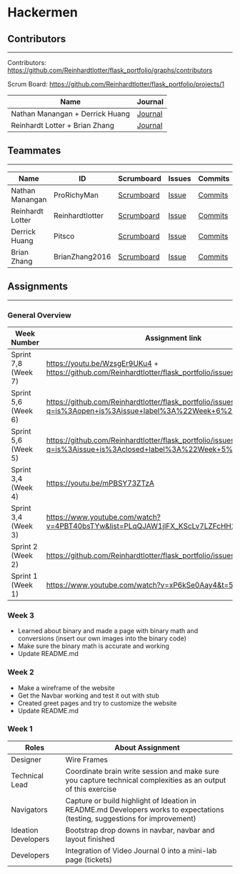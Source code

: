 # Hackermen
## Contributors
---------------------------------------

Contributors: https://github.com/Reinhardtlotter/flask_portfolio/graphs/contributors

Scrum Board: https://github.com/Reinhardtlotter/flask_portfolio/projects/1

| Name             | Journal                                                                                                      |
| ---------------- | ------------------------------------------------------------------------------------------------------------ |
| Nathan Manangan + Derrick Huang | [Journal](https://docs.google.com/document/d/1iEzHgbfWVNqOpFYsCOu6BfKV71yTtvkz7QME-QIYMnQ/edit) |
| Reinhardt Lotter + Brian Zhang | [Journal](https://docs.google.com/document/d/1nQK3_Lvh3XT3Vwb-PrkNCrcTUAUlYSsifrXgkbSCXvw/edit) |

## Teammates
---------------------------------------
| Name             | ID              | Scrumboard                                                                   | Issues |Commits  | Profile          |
| ---------------- | --------------- | ---------------------------------------------------------------------------- | ------ |----------- | ---------------- |
| Nathan Manangan  | ProRichyMan     | [Scrumboard](https://github.com/Reinhardtlotter/flask_portfolio/projects/1?card_filter_query=assignee%3Aprorichyman) | [Issue](https://github.com/Reinhardtlotter/flask_portfolio/issues?q=assignee%3AProRichyMan+is%3Aopen) | [Commits](https://github.com/Reinhardtlotter/flask_portfolio/commits?author=ProRichyMan)         | [@ProRichyMan](https://github.com/ProRichyMan)     |
| Reinhardt Lotter | Reinhardtlotter | [Scrumboard](https://github.com/Reinhardtlotter/flask_portfolio/projects/1?card_filter_query=assignee%3Areinhardtlotter) | [Issue](https://github.com/Reinhardtlotter/flask_portfolio/issues?q=assignee%3AReinhardtlotter+is%3Aopen) | [Commits](https://github.com/Reinhardtlotter/flask_portfolio/commits?author=Reinhardtlotter)         | [@Reinhardtlotter](https://github.com/Reinhardtlotter) |
| Derrick Huang    | Pitsco          | [Scrumboard](https://github.com/Reinhardtlotter/flask_portfolio/projects/1?card_filter_query=assignee%3Apitsco) | [Issue](https://github.com/Reinhardtlotter/flask_portfolio/issues?q=assignee%3APitsco+is%3Aopen) | [Commits](https://github.com/Reinhardtlotter/flask_portfolio/commits?author=Pitsco)         | [@Pitsco](https://github.com/Pitsco)          |
| Brian Zhang      | BrianZhang2016  | [Scrumboard](https://github.com/Reinhardtlotter/flask_portfolio/projects/1?card_filter_query=assignee%3Abrianzhang2016) | [Issue](https://github.com/Reinhardtlotter/flask_portfolio/issues?q=assignee%3ABrianZhang2016+is%3Aopen) | [Commits](https://github.com/Reinhardtlotter/flask_portfolio/commits?author=BrianZhang2016)          | [@BrianZhang2016](https://github.com/BrianZhang2016)  |


## Assignments
---------------------------------------
### General Overview
| Week Number   | Assignment link                                              |
| ------------- | -------------------------------------------------------------|
| Sprint 7,8 (Week 7) | https://youtu.be/WzsgEr9UKu4 + https://github.com/Reinhardtlotter/flask_portfolio/issues/48 |
| Sprint 5,6 (Week 6) | https://github.com/Reinhardtlotter/flask_portfolio/issues?q=is%3Aopen+is%3Aissue+label%3A%22Week+6%22 |
| Sprint 5,6 (Week 5) | https://github.com/Reinhardtlotter/flask_portfolio/issues?q=is%3Aissue+is%3Aclosed+label%3A%22Week+5%22 |
| Sprint 3,4 (Week 4) | https://youtu.be/mPBSY73ZTzA |
| Sprint 3,4 (Week 3) | https://www.youtube.com/watch?v=4PBT40bsTYw&list=PLqQJAW1jlFX_KScLv7LZFcHH2t_uYb4Vn&index=3  |
| Sprint 2 (Week 2)   | https://github.com/Reinhardtlotter/flask_portfolio/issues/18 | 
| Sprint 1 (Week 1)   | https://www.youtube.com/watch?v=xP6kSe0Aay4&t=5s             |


### Week 3
- Learned about binary and made a page with binary math and conversions (insert our own images into the binary code)
- Make sure the binary math is accurate and working
- Update README.md

### Week 2
- Make a wireframe of the website 
- Get the Navbar working and test it out with stub
- Created greet pages and try to customize the website
- Update README.md

### Week 1
| Roles   | About Assignment | 
| ------------- | -------------------------------------------------------------|
| Designer | Wire Frames | 
| Technical Lead | Coordinate brain write session and make sure you capture technical complexities as an output of this exercise |
| Navigators | Capture or build highlight of Ideation in README.md Developers works to expectations (testing, suggestions for improvement) |
| Ideation Developers | Bootstrap drop downs in navbar, navbar and layout finished |
| Developers | Integration of Video Journal 0 into a mini-lab page (tickets) |

